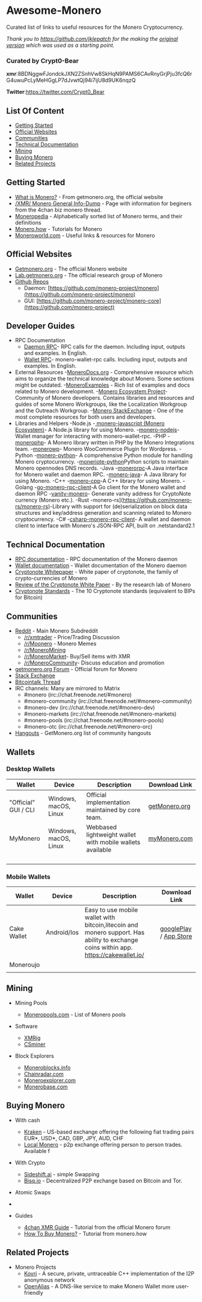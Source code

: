 # Awesome-Monero

Curated list of links to useful resources for the Monero Cryptocurrency.


*Thank you to https://github.com/jklepatch for the making the [original version](https://github.com/jklepatch/awesome-monero) which was used as a starting point.*

### **Curated by Crypt0-Bear**

**xmr**:8BDNggwFJondckJXN2ZSnhVw8SkHqN9PAMS6CAvRnyGrjPju3fcQ6rG4uwuPcLyMeHGgLP7dJvwtQj94i7ijU8d9UK6nqzQ

**Twitter**:https://twitter.com/Crypt0_Bear


## List Of Content
- [Getting Started](#getting-started)
- [Official Websites](#official-websites)
- [Communities](#communities)
- [Technical Documentation](#technical-documentation)
- [Mining](#mining)
- [Buying Monero](#buying-monero)
- [Related Projects](#related-projects)

## Getting Started
- [What is Monero?](https://getmonero.org/get-started/what-is-monero) - From getmonero.org, the official website
- [/XMR/ Monero General Info-Dump](https://moneroinfodump.neocities.org/) - Page with information for beginers from the 4chan biz monero thread.
- [Moneropedia](https://getmonero.org/resources/moneropedia) - Alphabetically sorted list of Monero terms, and their definitions
- [Monero.how](https://www.monero.how) - Tutorials for Monero
- [Moneroworld.com](https://moneroworld.com) - Useful links & resources for Monero

## Official Websites
- [Getmonero.org](https://getmonero.org) - The official Monero website
- [Lab.getmonero.org](https://lab.getmonero.org) - The official research group of Monero
- [Github Repos](https://github.com/monero-project)
    - Daemon: [https://github.com/monero-project/monero](https://github.com/monero-project/monero)
    - GUI: [https://github.com/monero-project/monero-core](https://github.com/monero-project)

## Developer Guides
- RPC Documentation
    - [Daemon RPC](https://web.getmonero.org/resources/developer-guides/daemon-rpc.html)- RPC calls for the daemon. Including input, outputs and examples. In English.
    - [Wallet RPC](https://web.getmonero.org/resources/developer-guides/wallet-rpc.html)- monero-wallet-rpc calls. Including input, outputs and examples. In English.
- External Resources
    -[MoneroDocs.org](https://monerodocs.org/) - Comprehensive resource which aims to organize the technical knowledge about Monero. Some sections might be outdated.
    -[MoneroExamples](https://github.com/moneroexamples) - Rich list of examples and docs related to Monero development.
    -[Monero Ecosystem Project](https://github.com/monero-ecosystem)- Community of Monero developers. Contains libraries and resources and guides of some Monero Workgroups, like the Localization Workgroup and the Outreach Workgroup.
    -[Monero StackExchange](https://monero.stackexchange.com/) - One of the most complete resources for both users and developers.
- Libraries and Helpers
    -Node.js
        -[ monero-javascript (Monero Ecosystem)](https://github.com/monero-ecosystem/monero-javascript)- A Node.js library for using Monero.
        -[monero-nodejs](https://github.com/PsychicCat/monero-nodejs)- Wallet manager for interacting with monero-wallet-rpc.
    -PHP
        -[monerophp](https://github.com/monero-integrations/monerophp)- A Monero library written in PHP by the Monero Integrations team.
        -[monerowp](https://github.com/monero-integrations/monerowp)- Monero WooCommerce Plugin for Wordpress.
    -Python
        -[monero-python](https://github.com/monero-ecosystem/monero-python)- A comprehensive Python module for handling Monero cryptocurrency.
        -[moneriote-python](https://github.com/monero-ecosystem/moneriote-python)Python scripts to maintain Monero opennodes DNS records.
    -Java
        -[monerorpc](https://github.com/00-matt/monerorpc)-A Java interface for Monero wallet and daemon RPC.
        -[monero-java](https://github.com/monero-ecosystem/monero-java)- A Java library for using Monero.
    -C++
        -[monero-cpp](https://github.com/monero-ecosystem/monero-cpp)-A C++ library for using Monero.
    -Golang
        -[go-monero-rpc-client](https://github.com/monero-ecosystem/go-monero-rpc-client)-A Go client for the Monero wallet and daemon RPC
        -[vanity-monero](https://github.com/monero-ecosystem/vanity-monero)- Generate vanity address for CryptoNote currency (Monero etc.).
    -Rust
        -monero-rs](https://github.com/monero-rs/monero-rs)-Library with support for (de)serialization on block data structures and key/address generation and scanning related to Monero cryptocurrency.
    -C#
        -[csharp-monero-rpc-client](https://github.com/monero-ecosystem/csharp-monero-rpc-client)- A wallet and daemon client to interface with Monero's JSON-RPC API, built on .netstandard2.1

## Technical Documentation
- [RPC documentation](https://getmonero.org/resources/developer-guides/daemon-rpc.html) - RPC documentation of the Monero daemon
- [Wallet documentation](https://getmonero.org/resources/developer-guides/wallet-rpc.html) - Wallet documentation of the Monero daemon
- [Cryptonote Whitepaper](https://cryptonote.org/whitepaper.pdf) - White paper of cryptonote, the family of crypto-currencies of Monero
- [Review of the Cryptonote White Paper](https://downloads.getmonero.org/whitepaper_review.pdf) - By the research lab of Monero
- [Cryptonote Standards](https://cryptonote.org/cns) - The 10 Cryptonote standards (equivalent to BIPs for Bitcoin)

## Communities
- [Reddit](https://www.reddit.com/r/Monero) - Main Monero Subdreddit
    - [/r/xmtrader](https://www.reddit.com/r/xmrtrader) - Price/Trading Discussion 
    - [/r/Moonero](https://www.reddit.com/r/moonero) - Monero Memes
    - [/r/MoneroMining](https://www.reddit.com/r/moneromining)
    - [/r/MoneroMarket](https://www.reddit.com/r/moneromarket)- Buy/Sell items with XMR
    - [/r/MoneroCommunity](https://www.reddit.com/r/monerocommunity)- Discuss education and promotion
- [getmonero.org Forum](https://forum.getmonero.org) - Official forum for Monero
- [Stack Exchange](https://monero.stackexchange.com)
- [Bitcointalk Thread](https://bitcointalk.org/index.php?topic=583449.0)
- IRC channels: Many are mirrored to Matrix
    - #monero (irc://chat.freenode.net/#monero)
    - #monero-community (irc://chat.freenode.net/#monero-community)
    - #monero-dev (irc://chat.freenode.net/#monero-dev)
    - #monero-markets  (irc://chat.freenode.net/#monero-markets)
    - #monero-pools (irc://chat.freenode.net/#monero-pools)
    - #monero-otc (irc://chat.freenode.net/#monero-orc)
- [Hangouts](https://web.getmonero.org/community/hangouts/) - GetMonero.org list of community hangouts 


## Wallets
### Desktop Wallets

| Wallet               |Device                |Description                                              |Download Link                                         |
|----------------------|----------------------|---------------------------------------------------------|------------------------------------------------------|
|  "Official" GUI / CLI| Windows, macOS, Linux|Official implementation maintained by core team.         | [getMonero.org](https://www.getmonero.org/downloads/)|
| MyMonero             | Windows, macOS, Linux|Webbased lightweight wallet with mobile wallets available| [myMonero.com](https://mymonero.com/)                |
|                      |                      |                                                         |                                                      |
|                      |                      |                                                         |                                                      |
|                      |                      |                                                         |                                                      |
|                      |                      |                                                         |                                                      |


### Mobile Wallets

| Wallet               |Device                |Description                                                                                                      |Download Link                                                                                                                                                                                                                                                                                |
|-----------|-------------|-------------------------------------------------------------------------------------------------------------------------------------|---------------------------------------------------------------------------------------------------------------------------------------------------------------------------------------------------------------------------------------------------------------------------------------------|
|Cake Wallet|  Android/Ios| Easy to use mobile wallet with bitcoin,litecoin and monero support. Has ability to exchange coins within app. https://cakewallet.io/|                                                                                                                   [googlePlay](https://play.google.com/store/apps/details?id=com.cakewallet.cake_wallet) / [App Store](https://itunes.apple.com/app/cake-wallet-for-xmr-monero/id1334702542)|
| Moneroujo |             |                                                                                                                                     |                                                                                                                                                                                                                                                                                             |
|           |             |                                                                                                                                     |                                                                                                                                                                                                                                                                                             |



## Mining
- Mining Pools
    - [Moneropools.com](http://moneropools.com) - List of Monero pools
- Software
    -  [XMRig](https://github.com/xmrig/xmrig)
    -  [CSminer](https://cryptonote.social/tools/csminer)


- Block Explorers
    - [Moneroblocks.info](http://moneroblocks.info)
    - [Chainradar.com](https://chainradar.com/xmr/blocks)
    - [Moneroexplorer.com](https://moneroexplorer.com)
    - [Monerobase.com](https://monerobase.com)

## Buying Monero
- With cash
    - [Kraken](https://www.kraken.com) - US-based exchange offering the following fiat trading pairs EUR*, USD*, CAD, GBP, JPY, AUD, CHF 
    - [Local Monero](https://localmonero.co/) - p2p exchange offering person to person trades. Available f

- With Crypto
    - [Sideshift.ai](https://sideshift.ai/) - simple Swapping 
    - [Bisq.io](https://bisq.network/) - Decentralized P2P exchange based on Bitcoin and Tor. 

- Atomic Swaps 
- 
- Guides
    - [4chan XMR Guide](https://moneroinfodump.neocities.org/) - Tutorial from the official Monero forum
    - [How To Buy Monero?](https://www.monero.how/how-to-buy-monero) - Tutorial from monero.how

## Related Projects
- Monero Projects
    - [Kovri](https://github.com/monero-project/kovri) - A secure, private, untraceable C++ implementation of the I2P anonymous network
    - [OpenAlias](https://openalias.org) - A DNS-like service to make Monero Wallet more user-friendly

